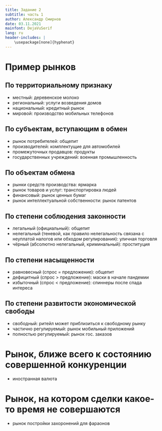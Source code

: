 ```yaml
---
title: Задание 2
subtitle: часть 1
author: Александр Смирнов
date: 03.11.2021
mainfont: DejaVuSerif
lang: ru
header-includes: |
    \usepackage[none]{hyphenat}
---
```


# Пример рынков

## По территориальному признаку

- местный: деревенское молоко
- региональный: услуги возведения домов
- национальный: кредитный рынок
- мировой: производство мобильных телефонов
 
## По субъектам, вступающим в обмен

- рынок потребителей: общепит
- производителей: комплектущие для автомобилей
- промежуточных продавцов: продукты
- государственных учреждений: военная промышленность

## По объектам обмена

- рынки средств производства: ярмарка
- рынок товаров и услуг: транспортировка людей
- финансовый: рынок ценных бумаг
- рынок интеллектуальной собственности: рынок патентов

## По степени соблюдения законности

- легальный (официальный): общепит
- нелегальный (теневой, как правило нелегальность связана с неуплатой налогов или обходом регулирования): уличная торговля
- чёрный (абсолютно нелегальный, криминальный): проституция

## По степени насыщенности
- равновесный (спрос = предложение): общепит
- дефицитный (спрос > предложение): маски в начале пандемии
- избыточный (спрос < предложение): спиннеры после спада интереса
 
## По степени развитости экономической свободы
 
- свободный: ритейл может приблизиться к свободному рынку
- частично регулируемый: рынок мобильный приложений
- полностью регулируемый: рынок гос. заказов


# Рынок, ближе всего к состоянию совершенной конкуренции 

- иностранная валюта

# Рынок, на котором сделки какое-то время не совершаются

- рынок постройки захоронений для фараонов
